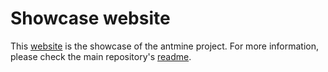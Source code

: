 # Showcase website

This [website](http://antmine.io) is the showcase of the antmine project. For more information, please check the main repository's [readme](https://github.com/antmine/antmine).
